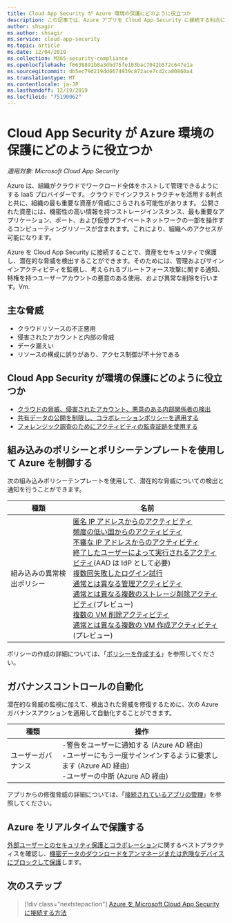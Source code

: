 ```yaml
---
title: Cloud App Security が Azure 環境の保護にどのように役立つか
description: この記事では、Azure アプリを Cloud App Security に接続する利点について説明します。 API コネクタを使用して、使用状況を表示したり制御したりすることができます。
author: shsagir
ms.author: shsagir
ms.service: cloud-app-security
ms.topic: article
ms.date: 12/04/2019
ms.collection: M365-security-compliance
ms.openlocfilehash: f6638891b8a3dbd75fe103bac7042b572c647e1a
ms.sourcegitcommit: db5ec79d219dd6674939c872ace7cd2ca80860a4
ms.translationtype: MT
ms.contentlocale: ja-JP
ms.lasthandoff: 12/19/2019
ms.locfileid: "75190062"
---
```

# <a name="how-cloud-app-security-helps-protect-your-azure-environment"></a>Cloud App Security が Azure 環境の保護にどのように役立つか

*適用対象: Microsoft Cloud App Security*

Azure は、組織がクラウドでワークロード全体をホストして管理できるようにする IaaS プロバイダーです。 クラウドでインフラストラクチャを活用する利点と共に、組織の最も重要な資産が脅威にさらされる可能性があります。 公開された資産には、機密性の高い情報を持つストレージインスタンス、最も重要なアプリケーション、ポート、および仮想プライベートネットワークの一部を操作するコンピューティングリソースが含まれます。これにより、組織へのアクセスが可能になります。

Azure を Cloud App Security に接続することで、資産をセキュリティで保護し、潜在的な脅威を検出することができます。そのためには、管理およびサインインアクティビティを監視し、考えられるブルートフォース攻撃に関する通知、特権を持つユーザーアカウントの悪意のある使用、および異常な削除を行います。Vm.

## <a name="main-threats"></a>主な脅威

- クラウドリソースの不正悪用
- 侵害されたアカウントと内部の脅威
- データ漏えい
- リソースの構成に誤りがあり、アクセス制御が不十分である

## <a name="how-cloud-app-security-helps-to-protect-your-environment"></a>Cloud App Security が環境の保護にどのように役立つか

- [クラウドの脅威、侵害されたアカウント、悪意のある内部関係者の検出](best-practices.md#detect-cloud-threats-compromised-accounts-malicious-insiders-and-ransomware)
- [共有データの公開を制限し、コラボレーションポリシーを適用する](best-practices.md#limit-exposure-of-shared-data-and-enforce-collaboration-policies)
- [フォレンジック調査のためにアクティビティの監査証跡を使用する](best-practices.md#use-the-audit-trail-of-activities-for-forensic-investigations)

## <a name="control-azure-with-built-in-policies-and-policy-templates"></a>組み込みのポリシーとポリシーテンプレートを使用して Azure を制御する

次の組み込みポリシーテンプレートを使用して、潜在的な脅威についての検出と通知を行うことができます。

| 種類 | 名前 |
| ---- | ---- |
| 組み込みの異常検出ポリシー | [匿名 IP アドレスからのアクティビティ](anomaly-detection-policy.md#activity-from-anonymous-ip-addresses)<br />[頻度の低い国からのアクティビティ](anomaly-detection-policy.md#activity-from-infrequent-country)<br />[不審な IP アドレスからのアクティビティ](anomaly-detection-policy.md#activity-from-suspicious-ip-addresses)<br />[終了したユーザーによって実行されるアクティビティ](anomaly-detection-policy.md#activity-performed-by-terminated-user)(AAD は IdP として必要)<br />[複数回失敗したログイン試行](anomaly-detection-policy.md#multiple-failed-login-attempts)<br />[通常とは異なる管理アクティビティ](anomaly-detection-policy.md#unusual-activities-by-user)<br />[通常とは異なる複数のストレージ削除アクティビティ](anomaly-detection-policy.md#unusual-activities-by-user)(プレビュー)<br />[複数の VM 削除アクティビティ](anomaly-detection-policy.md#multiple-delete-vm-activities)<br />[通常とは異なる複数の VM 作成アクティビティ](anomaly-detection-policy.md#unusual-activities-by-user)(プレビュー) |

ポリシーの作成の詳細については、「[ポリシーを作成する](control-cloud-apps-with-policies.md#create-a-policy)」を参照してください。

## <a name="automate-governance-controls"></a>ガバナンスコントロールの自動化

潜在的な脅威の監視に加えて、検出された脅威を修復するために、次の Azure ガバナンスアクションを適用して自動化することができます。

| 種類 | 操作 |
| ---- | ---- |
| ユーザーガバナンス | -警告をユーザーに通知する (Azure AD 経由)<br />-ユーザーにもう一度サインインするように要求します (Azure AD 経由)<br />-ユーザーの中断 (Azure AD 経由) |

アプリからの修復脅威の詳細については、「[接続されているアプリの管理](governance-actions.md)」を参照してください。

## <a name="protect-azure-in-real-time"></a>Azure をリアルタイムで保護する

[外部ユーザーとのセキュリティ保護とコラボレーション](best-practices.md#secure-collaboration-with-external-users-by-enforcing-real-time-session-controls)に関するベストプラクティスを確認し、[機密データのダウンロードをアンマネージまたは危険なデバイスにブロックして保護](best-practices.md#block-and-protect-download-of-sensitive-data-to-unmanaged-or-risky-devices)します。

## <a name="next-steps"></a>次のステップ

> [!div class="nextstepaction"]
> [Azure を Microsoft Cloud App Security に接続する方法](connect-azure-to-microsoft-cloud-app-security.md)
